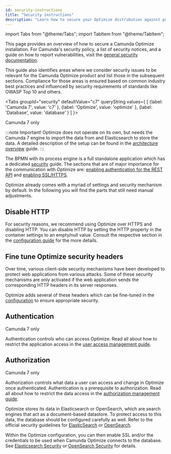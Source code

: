 ```yaml
---
id: security-instructions
title: "Security instructions"
description: "Learn how to secure your Optimize distribution against potential attacks."
---
```


import Tabs from "@theme/Tabs";
import TabItem from "@theme/TabItem";

This page provides an overview of how to secure a Camunda Optimize installation. For Camunda's security policy, a list of security notices, and a guide on how to report vulnerabilities, visit the [general security documentation](https://docs.camunda.org/security/).

This guide also identifies areas where we consider security issues to be relevant for the Camunda Optimize product and list those in the subsequent sections. Compliance for those areas is ensured based on common industry best practices and influenced by security requirements of standards like OWASP Top 10 and others.

<Tabs groupId="security" defaultValue="c7" queryString values={
[
{label: 'Camunda 7', value: 'c7' },
{label: 'Optimize', value: 'optimize' },
{label: 'Database', value: 'database' }
]
}>

<TabItem value='c7'>

<span class="badge badge--platform">Camunda 7 only</span>

:::note Important!
Optimize does not operate on its own, but needs the Camunda 7 engine to import the data from and Elasticsearch to store the data. A detailed description of the setup can be found in the [architecture overview](../advanced-features/import-guide.md) guide.
:::

The BPMN with its process engine is a full standalone application which has a dedicated [security](https://docs.camunda.org/manual/latest/user-guide/security/) guide. The sections that are of major importance for the communication with Optimize are: [enabling authentication for the REST API](https://docs.camunda.org/manual/latest/user-guide/security/#enabling-authentication-for-the-rest-api/#enabling-authentication-for-the-rest-api) and [enabling SSL/HTTPS](https://docs.camunda.org/manual/latest/user-guide/security/#enabling-authentication-for-the-rest-api).

</TabItem>

<TabItem value='optimize'>

Optimize already comes with a myriad of settings and security mechanism by default. In the following you will find the parts that still need manual adjustments.

## Disable HTTP

For security reasons, we recommend using Optimize over HTTPS and disabling HTTP. You can disable HTTP by setting the HTTP property in the container settings to an empty/null value. Consult the respective section in the [configuration guide](./system-configuration.md#container) for the more details.

## Fine tune Optimize security headers

Over time, various client-side security mechanisms have been developed to protect web applications from various attacks. Some of these security mechanisms are only activated if the web application sends the corresponding HTTP headers in its server responses.

Optimize adds several of these headers which can be fine-tuned in the [configuration](./system-configuration.md#security) to ensure appropriate security.

## Authentication

<span class="badge badge--platform">Camunda 7 only</span>

Authentication controls who can access Optimize. Read all about how to restrict the application access in the [user access management guide](./user-management.md).

## Authorization

<span class="badge badge--platform">Camunda 7 only</span>

Authorization controls what data a user can access and change in Optimize once authenticated. Authentication is a prerequisite to authorization. Read all about how to restrict the data access in the [authorization management guide](#).

</TabItem>

<TabItem value='database'>

Optimize stores its data in Elasticsearch or OpenSearch, which are search engines that act as a document-based datastore. To protect access to this data, the database should be configured carefully as well. Refer to the official security guidelines for [ElasticSearch](https://www.elastic.co/guide/en/elasticsearch/reference/master/secure-cluster.html#secure-cluster) or [OpenSearch](https://opensearch.org/docs/latest/getting-started/security).

Within the Optimize configuration, you can then enable SSL and/or the credentials to be used when Camunda Optimize connects to the database. See [Elasticsearch Security](./system-configuration.md#elasticsearch-security) or [OpenSearch Security](./system-configuration.md#opensearch-security) for details.

</TabItem>
</Tabs>
